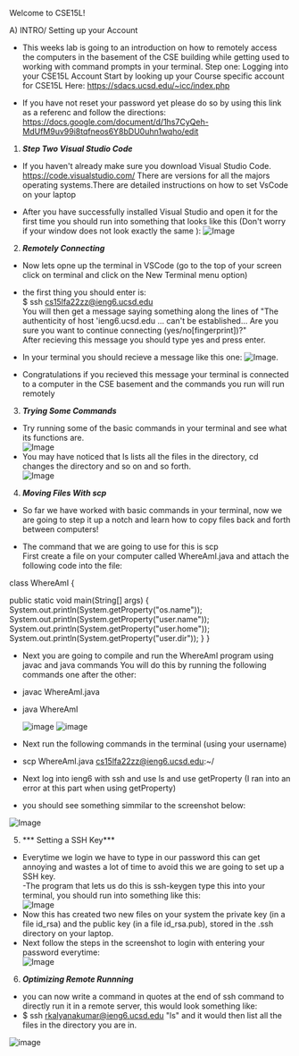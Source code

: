 Welcome to CSE15L!  

A) INTRO/ Setting up your Account

- This weeks lab is going to an introduction on how to remotely access the computers in the basement of the CSE building while getting used to working with command prompts in your terminal.
Step one: Logging into your CSE15L Account
Start by looking up your Course specific account for CSE15L Here: https://sdacs.ucsd.edu/~icc/index.php

- If you have not reset your password yet please do so by using this link as a referenc and follow the directions: https://docs.google.com/document/d/1hs7CyQeh-MdUfM9uv99i8tqfneos6Y8bDU0uhn1wqho/edit

1) ***Step Two Visual Studio Code***  
- If you haven't already make sure you download Visual Studio Code. https://code.visualstudio.com/ There are versions for all the majors operating systems.There are detailed instructions on how to set VsCode on your laptop

- After you have successfully installed Visual Studio and open it for the first time you should run into something that looks like this (Don't worry if your window does not look exactly the same ): 
![Image](vscode.png)  

2) ***Remotely Connecting***   
- Now lets opne up the terminal in VSCode (go to the top of your screen click on terminal and click on the New Terminal menu option) 

- the first thing you should enter is:  
$ ssh cs15lfa22zz@ieng6.ucsd.edu  
You will then get a message saying something along the lines of "The authenticity of host 'ieng6.ucsd.edu ... can't be established... Are you sure you want to continue connecting (yes/no[fingerprint])?"  
After recieving this message you should type yes and press enter.  
- In your terminal you should recieve a message like this one: ![Image](WelcomeLogin.png).

- Congratulations if you recieved this message your terminal is connected to a computer in the CSE basement and the commands you run will run remotely

3) ***Trying Some Commands***  
-  Try running some of the basic commands in your terminal and see what its functions are.   
![Image](commands.png)  
- You may have noticed that ls lists all the files in the directory, cd changes the directory and so on and so forth.  
![Image](Commandex.png) 

4) ***Moving Files With scp*** 
- So far we have worked with basic commands in your terminal, now we are going to step it up a notch and learn how to copy files back and forth between computers!  

- The command that we are going to use for this is scp  
First create a file on your computer called WhereAmI.java and attach the following code into the file:  

class WhereAmI {  

  public static void main(String[] args) {
    System.out.println(System.getProperty("os.name"));
    System.out.println(System.getProperty("user.name"));
    System.out.println(System.getProperty("user.home"));
    System.out.println(System.getProperty("user.dir"));
  }
}  

- Next you are going to compile and run the WhereAmI program using javac and java commands You will do this by running the following commands one after the other:  

- javac WhereAmI.java  
- java WhereAmI  

  ![image](WhereAmI.png)
  ![image](finalWhereAmI.png)  
- Next run the following commands in the terminal (using your username)  
- scp WhereAmI.java cs15lfa22zz@ieng6.ucsd.edu:~/   
 
- Next log into ieng6 with ssh and use ls and use getProperty (I ran into an error at this part when using getProperty) 
- you should see something simmilar to the screenshot below:
  

![Image](ls.png)  

5) *** Setting a SSH Key***  
- Everytime we login we have to type in our password this can get annoying and wastes a lot of time to avoid this we are going to set up a SSH key.  
-The program that lets us do this is ssh-keygen type this into your terminal, you should run into something like this:  
![Image](keygen.png)  
- Now this has created two new files on your system the private key (in a file id_rsa) and the public key (in a file id_rsa.pub), stored in the .ssh directory on your laptop.  
- Next follow the steps in the screenshot to login with entering your password everytime:  
![Image](nopass.png)  

6) ***Optimizing Remote Runnning***  
- you can now write a command in quotes at the end of ssh command to directly run it in a remote server, this would look something like:  
- $ ssh rkalyanakumar@ieng6.ucsd.edu "ls"
and it would then list all the files in the directory you are in.

![image](runtime.png  )





